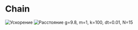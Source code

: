 # Chain
![Ускорение](https://user-images.githubusercontent.com/90521553/214428169-3feed60d-3d95-4bc3-a9da-d3f72e15c73b.jpg)
![Расстояние](https://user-images.githubusercontent.com/90521553/214428600-5b70c34e-6f89-4b6c-851c-897d0a04611a.jpg)
g=9.8,
m=1,
k=100,
dt=0.01,
N=15
